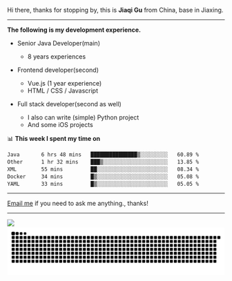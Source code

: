 Hi there, thanks for stopping by, this is **Jiaqi Gu** from China, base in Jiaxing.

---

**The following is my development experience.**

- Senior Java Developer(main)
  - 8 years experiences

- Frontend developer(second)
  - Vue.js (1 year experience)
  - HTML / CSS / Javascript
  
- Full stack developer(second as well)
  - I also can write (simple) Python project
  - And some iOS projects

📊 **This week I spent my time on**
<!--START_SECTION:waka-->

```txt
Java       6 hrs 48 mins   ███████████████▒░░░░░░░░░   60.89 %
Other      1 hr 32 mins    ███▒░░░░░░░░░░░░░░░░░░░░░   13.85 %
XML        55 mins         ██░░░░░░░░░░░░░░░░░░░░░░░   08.34 %
Docker     34 mins         █▒░░░░░░░░░░░░░░░░░░░░░░░   05.08 %
YAML       33 mins         █▒░░░░░░░░░░░░░░░░░░░░░░░   05.05 %
```

<!--END_SECTION:waka-->

---

[Email me](mailto:htk2klwgr@mozmail.com?subject=Hiring_from_GitHub) if you need to ask me anything., thanks!

---

![]( https://visitor-badge.glitch.me/badge?page_id=githubgujiaqi)
![]( https://github.com/droid-Q/droid-Q/raw/output/github-contribution-grid-snake.svg#gh-dark-mode-only)

